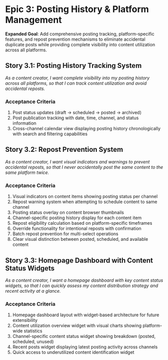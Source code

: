 # Epic 3: Posting History & Platform Management

**Expanded Goal**: Add comprehensive posting tracking, platform-specific features, and repost prevention mechanisms to eliminate accidental duplicate posts while providing complete visibility into content utilization across all platforms.

## Story 3.1: Posting History Tracking System

_As a content creator, I want complete visibility into my posting history across all platforms, so that I can track content utilization and avoid accidental reposts._

### Acceptance Criteria

1. Post status updates (draft → scheduled → posted → archived)
2. Post publication tracking with date, time, channel, and status information
3. Cross-channel calendar view displaying posting history chronologically with search and filtering capabilities

## Story 3.2: Repost Prevention System

_As a content creator, I want visual indicators and warnings to prevent accidental reposts, so that I never accidentally post the same content to the same platform twice._

### Acceptance Criteria

1. Visual indicators on content items showing posting status per channel
2. Repost warning system when attempting to schedule content to same channel
3. Posting status overlay on content browser thumbnails
4. Channel-specific posting history display for each content item
5. Repost eligibility calculation based on platform-specific timeframes
6. Override functionality for intentional reposts with confirmation
7. Batch repost prevention for multi-select operations
8. Clear visual distinction between posted, scheduled, and available content

## Story 3.3: Homepage Dashboard with Content Status Widgets

_As a content creator, I want a homepage dashboard with key content status widgets, so that I can quickly assess my content distribution strategy and recent activity at a glance._

### Acceptance Criteria

1. Homepage dashboard layout with widget-based architecture for future extensibility
2. Content utilization overview widget with visual charts showing platform-wide statistics
3. Channel-specific content status widget showing breakdown (posted, scheduled, unused)
4. Recent posts widget displaying latest posting activity across channels
5. Quick access to underutilized content identification widget
